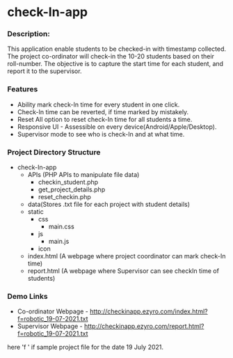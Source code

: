 # check-In-app
### Description:
This application enable students to be checked-in with timestamp collected. The project co-ordinator will check-in the 10-20 students based on their roll-number. The objective is to capture the start time for each student, and report it to the supervisor.


### Features

- Ability mark check-In time for every student in one click.
- Check-In time can be reverted, if time marked by mistakely.
- Reset All option to reset check-In time for all students a time.
- Responsive UI - Assessible on every device(Android/Apple/Desktop).
- Supervisor mode to see who is check-In and at what time.

### Project Directory Structure
+ check-In-app
	* APIs (PHP APIs to manipulate file data)
		* checkin_student.php
		* get_project_details.php
		* reset_checkin.php
	* data(Stores .txt file for each project with student details)
	* 	static
		+ css
			* main.css
		+ js
			* main.js
		+ icon
	* 	index.html (A webpage where project coordinator can mark check-In time)
	*	report.html (A webpage where Supervisor can see checkIn time of students)

### Demo Links
+ Co-ordinator Webpage  - http://checkinapp.ezyro.com/index.html?f=robotic_19-07-2021.txt
+ Supervisor Webpage - http://checkinapp.ezyro.com/report.html?f=robotic_19-07-2021.txt

here 'f ' if sample project file for the date 19 July 2021.
